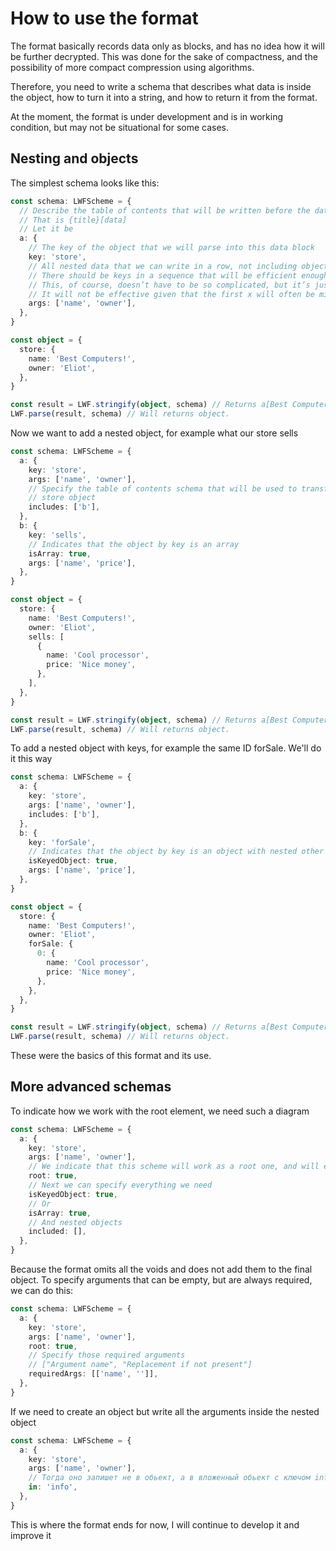 # How to use the format

The format basically records data only as blocks, and has no idea how it will be further decrypted. This was done for the sake of compactness, and the possibility of more compact compression using algorithms.

Therefore, you need to write a schema that describes what data is inside the object, how to turn it into a string, and how to return it from the format.

At the moment, the format is under development and is in working condition, but may not be situational for some cases.

## Nesting and objects

The simplest schema looks like this:

```ts
const schema: LWFScheme = {
  // Describe the table of contents that will be written before the data block
  // That is {title}[data]
  // Let it be
  a: {
    // The key of the object that we will parse into this data block
    key: 'store',
    // All nested data that we can write in a row, not including objects or arrays
    // There should be keys in a sequence that will be efficient enough
    // This, of course, doesn’t have to be so complicated, but it’s just worth considering that for example ["x", "y"]
    // It will not be effective given that the first x will often be missing, because it will turn into a[,,,10]
    args: ['name', 'owner'],
  },
}

const object = {
  store: {
    name: 'Best Computers!',
    owner: 'Eliot',
  },
}

const result = LWF.stringify(object, schema) // Returns a[Best Computers!,Eliot]
LWF.parse(result, schema) // Will returns object.
```

Now we want to add a nested object, for example what our store sells

```ts
const schema: LWFScheme = {
  a: {
    key: 'store',
    args: ['name', 'owner'],
    // Specify the table of contents schema that will be used to transform the data inside
    // store object
    includes: ['b'],
  },
  b: {
    key: 'sells',
    // Indicates that the object by key is an array
    isArray: true,
    args: ['name', 'price'],
  },
}

const object = {
  store: {
    name: 'Best Computers!',
    owner: 'Eliot',
    sells: [
      {
        name: 'Cool processor',
        price: 'Nice money',
      },
    ],
  },
}

const result = LWF.stringify(object, schema) // Returns a[Best Computers!,Eliot]b[Cool processor,Nice money]
LWF.parse(result, schema) // Will returns object.
```

To add a nested object with keys, for example the same ID forSale. We'll do it this way

```ts
const schema: LWFScheme = {
  a: {
    key: 'store',
    args: ['name', 'owner'],
    includes: ['b'],
  },
  b: {
    key: 'forSale',
    // Indicates that the object by key is an object with nested other keys
    isKeyedObject: true,
    args: ['name', 'price'],
  },
}

const object = {
  store: {
    name: 'Best Computers!',
    owner: 'Eliot',
    forSale: {
      0: {
        name: 'Cool processor',
        price: 'Nice money',
      },
    },
  },
}

const result = LWF.stringify(object, schema) // Returns a[Best Computers!,Eliot]b[0,Cool processor,Nice money]
LWF.parse(result, schema) // Will returns object.
```

These were the basics of this format and its use.

## More advanced schemas

To indicate how we work with the root element, we need such a diagram

```ts
const schema: LWFScheme = {
  a: {
    key: 'store',
    args: ['name', 'owner'],
    // We indicate that this scheme will work as a root one, and will extend to the root of the entire object
    root: true,
    // Next we can specify everything we need
    isKeyedObject: true,
    // Or
    isArray: true,
    // And nested objects
    included: [],
  },
}
```

Because the format omits all the voids and does not add them to the final object.
To specify arguments that can be empty, but are always required, we can do this:

```ts
const schema: LWFScheme = {
  a: {
    key: 'store',
    args: ['name', 'owner'],
    root: true,
    // Specify those required arguments
    // ["Argument name", "Replacement if not present"]
    requiredArgs: [['name', '']],
  },
}
```

If we need to create an object but write all the arguments inside the nested object

```ts
const schema: LWFScheme = {
  a: {
    key: 'store',
    args: ['name', 'owner'],
    // Тогда оно запишет не в обьект, а в вложенный обьект с ключом info
    in: 'info',
  },
}
```

This is where the format ends for now, I will continue to develop it and improve it

